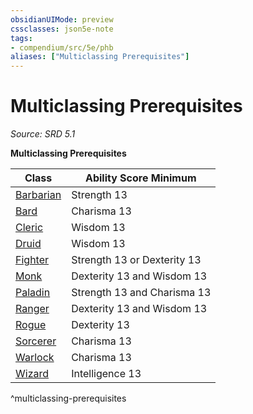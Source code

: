 ```yaml
---
obsidianUIMode: preview
cssclasses: json5e-note
tags:
- compendium/src/5e/phb
aliases: ["Multiclassing Prerequisites"]
---
```

# Multiclassing Prerequisites
*Source: SRD 5.1* 

**Multiclassing Prerequisites**

| Class | Ability Score Minimum |
|-------|-----------------------|
| [Barbarian](compendium/classes/barbarian.md) | Strength 13 |
| [Bard](compendium/classes/bard.md) | Charisma 13 |
| [Cleric](compendium/classes/cleric.md) | Wisdom 13 |
| [Druid](compendium/classes/druid.md) | Wisdom 13 |
| [Fighter](compendium/classes/fighter.md) | Strength 13 or Dexterity 13 |
| [Monk](compendium/classes/monk.md) | Dexterity 13 and Wisdom 13 |
| [Paladin](compendium/classes/paladin.md) | Strength 13 and Charisma 13 |
| [Ranger](compendium/classes/ranger.md) | Dexterity 13 and Wisdom 13 |
| [Rogue](compendium/classes/rogue.md) | Dexterity 13 |
| [Sorcerer](compendium/classes/sorcerer.md) | Charisma 13 |
| [Warlock](compendium/classes/warlock.md) | Charisma 13 |
| [Wizard](compendium/classes/wizard.md) | Intelligence 13 |
^multiclassing-prerequisites